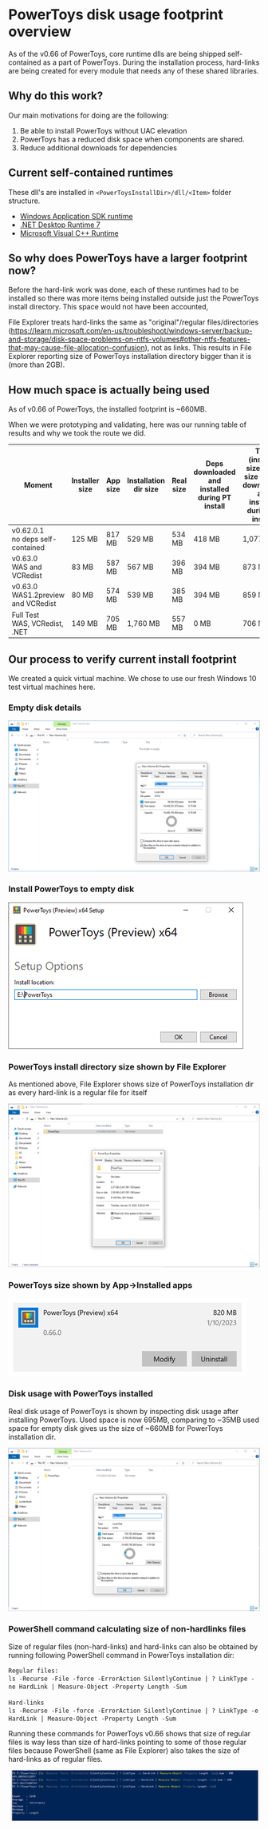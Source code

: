 # PowerToys disk usage footprint overview

As of the v0.66 of PowerToys, core runtime dlls are being shipped self-contained as a part of PowerToys. During the installation process, hard-links are being created for every module that needs any of these shared libraries.

## Why do this work?

Our main motivations for doing are the following:

1. Be able to install PowerToys without UAC elevation
2. PowerToys has a reduced disk space when components are shared.
3. Reduce additional downloads for dependencies

## Current self-contained runtimes 

These dll's are installed in `<PowerToysInstallDir>/dll/<Item>` folder structure.

- [Windows Application SDK runtime](https://learn.microsoft.com/en-us/windows/apps/windows-app-sdk/downloads)
- [.NET Desktop Runtime 7](https://dotnet.microsoft.com/en-us/download/dotnet/7.0)
- [Microsoft Visual C++ Runtime](https://learn.microsoft.com/en-us/cpp/windows/latest-supported-vc-redist?view=msvc-170)

## So why does PowerToys have a larger footprint now?

Before the hard-link work was done, each of these runtimes had to be installed so there was more items being installed outside just the PowerToys install directory. This space would not have been accounted, 

File Explorer treats hard-links the same as "original"/regular files/directories (https://learn.microsoft.com/en-us/troubleshoot/windows-server/backup-and-storage/disk-space-problems-on-ntfs-volumes#other-ntfs-features-that-may-cause-file-allocation-confusion), not as links. This results in File Explorer reporting size of PowerToys installation directory bigger than it is (more than 2GB). 

## How much space is actually being used

As of v0.66 of PowerToys, the installed footprint is ~660MB. 

When we were prototyping and validating, here was our running table of results and why we took the route we did.

| Moment | Installer size | App size | Installation dir size | Real size | Deps downloaded and installed during PT install | Total (installer size + real size + deps downloaded and installed during PT install) |
|---|---|---|---|---|---|---|
| v0.62.0.1<br/>no deps self-contained | 125  MB | 817  MB | 529  MB | 534  MB | 418  MB | 1,077  MB |
| v0.63.0<br/>WAS and VCRedist | 83  MB | 587  MB | 567  MB | 396  MB | 394  MB | 873  MB |
| v0.63.0<br/>WAS1.2preview and VCRedist| 80  MB | 574  MB | 539  MB | 385  MB | 394  MB | 859  MB |
| Full Test<br/>WAS, VCRedist, .NET | 149  MB | 705  MB | 1,760  MB | 557  MB | 0 MB | 706  MB |

## Our process to verify current install footprint

We created a quick virtual machine.  We chose to use our fresh Windows 10 test virtual machines here.

### Empty disk details

<img src="../images/disk-usage/empty_disk_details.png">

### Install PowerToys to empty disk

<img src="../images/disk-usage/PowerToys_install_dir.png">

### PowerToys install directory size shown by File Explorer

As mentioned above, File Explorer shows size of PowerToys installation dir as every hard-link is a regular file for itself

<img src="../images/disk-usage/install_dir_size_v0.66.png">

### PowerToys size shown by App->Installed apps

<img src="../images/disk-usage/add_remove_size_v0.66.png">

### Disk usage with PowerToys installed

Real disk usage of PowerToys is shown by inspecting disk usage after installing PowerToys. Used space is now 695MB, comparing to ~35MB used space for empty disk gives us the size of ~660MB for PowerToys installation dir.

<img src="../images/disk-usage/used_disk_space_v0.66.png">

### PowerShell command calculating size of non-hardlinks files

Size of regular files (non-hard-links) and hard-links can also be obtained by running following PowerShell command in PowerToys installation dir:

```
Regular files:
ls -Recurse -File -force -ErrorAction SilentlyContinue | ? LinkType -ne HardLink | Measure-Object -Property Length -Sum

Hard-links
ls -Recurse -File -force -ErrorAction SilentlyContinue | ? LinkType -e HardLink | Measure-Object -Property Length -Sum
```

Running these commands for PowerToys v0.66 shows that size of regular files is way less than size of hard-links pointing to some of those regular files because PowerShell (same as File Explorer) also takes the size of hard-links as of regular files.

<img src="../images/disk-usage/pwsh_v0.66.png">
